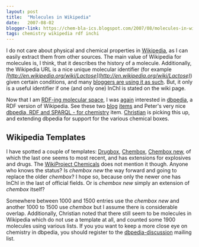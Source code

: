 ```yaml
---
layout: post
title:  "Molecules in Wikipedia"
date:   2007-08-02
blogger-link: https://chem-bla-ics.blogspot.com/2007/08/molecules-in-wikipedia.html
tags: chemistry wikipedia rdf inchi
---
```


I do not care about physical and chemical properties in [Wikipedia](http://wikipedia.org/), as I can easily extract them from other sources.
The main value of Wikipedia for molecules is, I think, that it describes the history of a molecule. Additionally, the Wikipedia URL is a
nice unique molecular identifier (for example *[http://en.wikipedia.org/wiki/Lactose](http://en.wikipedia.org/wiki/Lactose)*) given certain
conditions, and many [bloggers are using it as such](http://chem-bla-ics.blogspot.com/2007/06/using-wikipedia-to-recognize-molecules.html).
But, it only is a useful identifier if one (and only one) InChI is stated on the wiki page.

Now that I am [RDF-ing molecular space](http://chem-bla-ics.blogspot.com/2007/07/rdf-ing-molecular-space.html), I was
[again](http://del.icio.us/url/e24b896a3398220b76d47f59dbdc2634) interested in [dbpedia](http://dbpedia.org/docs/), a RDF version of Wikipedia.
See these two [blog](http://chem-bla-ics.blogspot.com/2007/06/quality-of-chemical-database.html)
[items](http://radar.oreilly.com/archives/2007/03/different_appro_1.html) and Peter's very nice
[dbpedia, RDF and SPARQL - for chemistry](http://wwmm.ch.cam.ac.uk/blogs/murrayrust/?p=333) item.
[Christian](http://www.scs.carleton.ca/~cleger) is picking this up, and extending dbpedia for support for the various chemical boxes.

## Wikipedia Templates

I have spotted a couple of templates: [Drugbox](http://en.wikipedia.org/w/index.php?title=Template:Drugbox),
[Chembox](http://en.wikipedia.org/w/index.php?title=Template:Chembox), [Chembox new](http://en.wikipedia.org/w/index.php?title=Template:Chembox_new),
of which the last one seems to most recent, and has extensions for explosives and drugs. The
[WikiProject Chemicals](http://en.wikipedia.org/wiki/Wikipedia:WikiProject_Chemicals) does not mention it though. Anyone who knows the status?
Is *chembox new* the way forward and going to replace the older *chembox*? I hope so, because only the newer one has InChI in
the last of official fields. Or is *chembox new* simply an extension of *chembox* itself?

Somewhere between 1000 and 1500 entries use the *chembox new* and another 1000 to 1500 use *chembox* but I assume there is
considerable overlap. Additionally, Christian noted that there still seem to be molecules in Wikipedia which do not use a
template at all, and counted some 1900 molecules using various lists. If you you want to keep a more close eye on chemistry in
dbpedia, you should register to the [dbpedia-discussion](http://sourceforge.net/mailarchive/forum.php?forum_name=dbpedia-discussion)
mailing list.
